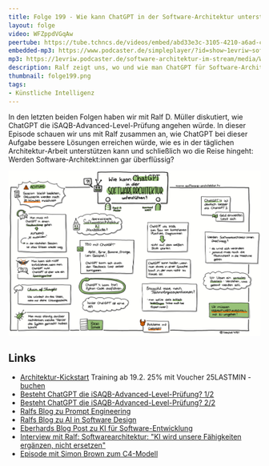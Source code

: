 ```yaml
---
title: Folge 199 - Wie kann ChatGPT in der Software-Architektur unterstützen? mit Ralf D. Müller 
layout: folge
video: WFZppdVGqAw
peertube: https://tube.tchncs.de/videos/embed/abd33e3c-3105-4210-a6ad-cd3bf8045885
embedded-mp3: https://www.podcaster.de/simpleplayer/?id=show~1evriw~software-architektur-im-stream~pod-9f76e16ae63751ae420ddee894&v=1706289867
mp3: https://1evriw.podcaster.de/software-architektur-im-stream/media/Wie_kann_ChatGPT_in_der_Software-Architektur_unterstuetzen_mit_Ralf_D-_Mueller.mp3
description: Ralf zeigt uns, wo und wie man ChatGPT für Software-Architektur praktisch einsetzen kann.
thumbnail: folge199.png
tags:
- Künstliche Intelligenz
---
```


In den letzten beiden Folgen haben wir mit Ralf D. Müller diskutiert,
wie ChatGPT die iSAQB-Advanced-Level-Prüfung angehen würde. In dieser
Episode schauen wir uns mit Ralf zusammen an, wie ChatGPT bei dieser
Aufgabe bessere Lösungen erreichen würde, wie es in der täglichen
Architektur-Arbeit unterstützen kann und schließlich wo die Reise
hingeht: Werden Software-Architekt:innen gar überflüssig?

![Sketchnotes](/sketchnotes/folge199.jpg)

## Links

* [Architektur-Kickstart](https://www.socreatory.com/de/trainings/arch-kickstart)
  Training ab 19.2. 25% mit Voucher 25LASTMIN - [buchen](https://pretix.eu/socreatory/arch-kickstart--online/redeem?voucher=25LASTMIN&subevent=3973065)
* [Besteht ChatGPT die iSAQB-Advanced-Level-Prüfung?
  1/2](/2023/12/15/folge193.html)
* [Besteht ChatGPT die iSAQB-Advanced-Level-Prüfung?
  2/2](/2024/01/19/folge197.html)
* [Ralfs Blog zu Prompt Engineering](https://techstories.dbsystel.de/blog/2023/2023-11-08-prompt-engineering.html)
* [Ralfs Blog zu AI in Software Design](https://techstories.dbsystel.de/blog/2023/2023-11-29-AI-in-Software-Design.html)
* [Eberhards Blog Post zu KI für Software-Entwicklung](https://www.heise.de/blog/KI-in-der-Softwareentwicklung-Ueberschaetzt-9336902.html)
* [Interview mit Ralf: Softwarearchitektur: "KI wird unsere
  Fähigkeiten ergänzen, nicht ersetzen"](https://www.heise.de/hintergrund/Softwarearchitektur-KI-wird-unsere-Faehigkeiten-ergaenzen-nicht-ersetzen-9339113.html )
* [Episode mit Simon Brown zum C4-Modell](https://software-architektur.tv/2021/01/22/folge36.html)
